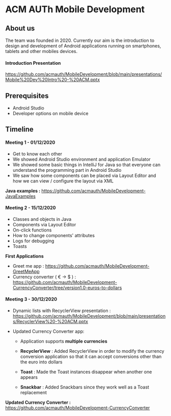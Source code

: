 # ACM AUTh Mobile Development # 

## About us ##
The team was founded in 2020. Currently our aim is the introduction to design and development of Android applications running on smartphones, tablets and other mobiles devices.

#### Introduction Presentation ####
https://github.com/acmauth/MobileDevelopment/blob/main/presentations/Mobile%20Dev%20Intro%20-%20ACM.pptx

## Ρrerequisites ##
- Android Studio
- Developer options on mobile device

## Timeline ##
#### Meeting 1 - 01/12/2020 #####
- Get to know each other
- We showed Android Studio environment and application Emulator
- We showed some basic things in IntelliJ for Java so that everyone can understand the programming part in Android Studio
- We saw how some components can be placed via Layout Editor and how we can view / configure the layout via XML

**Java examples :** https://github.com/acmauth/MobileDevelopment-JavaExamples

#### Meeting 2 - 15/12/2020 ####
- Classes and objects in Java
- Components via Layout Editor
- On-click functions
- How to change components' attributes
- Logs for debugging
- Toasts

**First Applications**
  - Greet me app : https://github.com/acmauth/MobileDevelopment-GreetMeApp
  - Currency converter ( € -> $ ) : https://github.com/acmauth/MobileDevelopment-CurrencyConverter/tree/version1.0-euros-to-dollars

#### Meeting 3 - 30/12/2020 ####
- Dynamic lists with RecyclerView presentation : https://github.com/acmauth/MobileDevelopment/blob/main/presentations/RecyclerView%20-%20ACM.pptx

- Updated Currency Converter app:
    - Application supports **multiple currencies** 
    - **RecyclerView** : Added RecyclerView in order to modify the currency conversion application so that it can accept conversions other than the euro into dollars

    - **Toast** : Made the Toast instances disappear when another one appears

    - **Snackbar** : Added Snackbars since they work well as a Toast replacement

**Updated Currency Converter :** https://github.com/acmauth/MobileDevelopment-CurrencyConverter 
    


